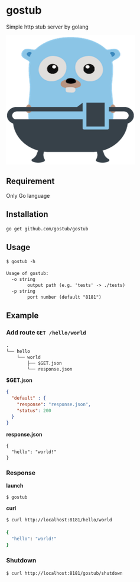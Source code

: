 # gostub

Simple http stub server by golang

![gostub](./gostub.png)

## Requirement

Only Go language

## Installation

```sh
go get github.com/gostub/gostub

```

## Usage

```
$ gostub -h

Usage of gostub:
  -o string
    	output path (e.g. 'tests' -> ./tests)
  -p string
    	port number (default "8181")
```

## Example

### Add route `GET /hello/world`

```
.
└── hello
    └── world
        ├── $GET.json
        └── response.json
```

**$GET.json**

```json
{
  "default" : {
    "response": "response.json",
    "status": 200
  }
}
```

**response.json**

```
{
  "hello": "world!"
}
```

### Response

**launch**

```
$ gostub
```

**curl**

```sh
$ curl http://localhost:8181/hello/world

{
  "hello": "world!"
}
```

### Shutdown

```
$ curl http://localhost:8181/gostub/shutdown
```
